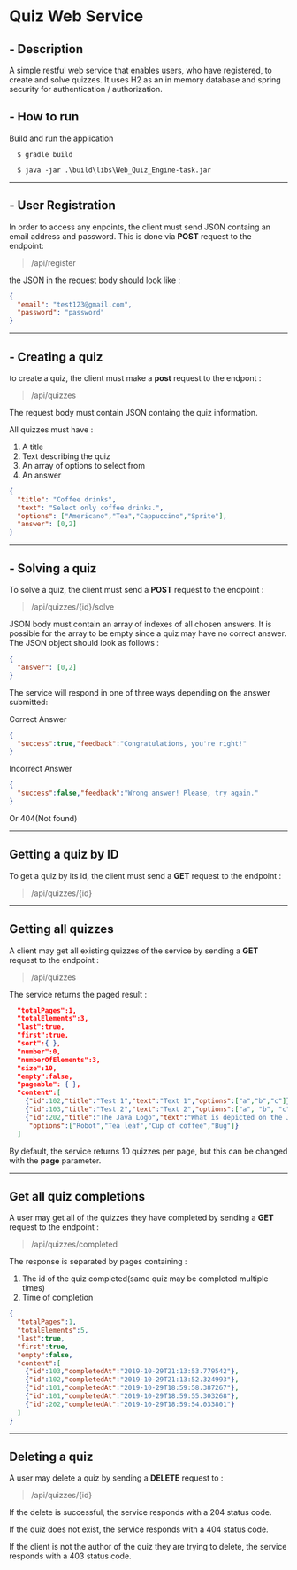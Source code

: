 # **Quiz Web Service**
## - Description
  A simple restful web service that enables users, who have registered, to create and solve quizzes. It uses H2 as an in memory database and spring security for authentication / authorization.

## - How to run
  Build and run the application

```shell
  $ gradle build
```
```shell
  $ java -jar .\build\libs\Web_Quiz_Engine-task.jar
```
***
## - User Registration
In order to access any enpoints, the client must send JSON containg an email address and password. This is done via **POST** request to the endpoint: 

> /api/register

the JSON in the request body should look like :
```json
{
  "email": "test123@gmail.com",
  "password": "password"
}
```
---
## - Creating a quiz
to create a quiz, the client must make a **post** request to the endpont : 
> /api/quizzes

The request body must contain JSON containg the quiz information.

All quizzes must have :
1. A title
2. Text describing the quiz
3. An array of options to select from
4. An answer

```json
{
  "title": "Coffee drinks",
  "text": "Select only coffee drinks.",
  "options": ["Americano","Tea","Cappuccino","Sprite"],
  "answer": [0,2]
}
```
---
## - Solving a quiz
To solve a quiz, the client must send a **POST** request to the endpoint : 
> /api/quizzes/{id}/solve

JSON body must contain an array of indexes of all chosen answers. It is possible for the array to be empty since a quiz may have no correct answer. The JSON object should look as follows : 
```json
{
  "answer": [0,2]
}
```
The service will respond in one of three ways depending on the answer submitted:

Correct Answer
```json
{
  "success":true,"feedback":"Congratulations, you're right!"
}
```
Incorrect Answer
```json
{
  "success":false,"feedback":"Wrong answer! Please, try again."
}
```
Or 404(Not found)

---
## Getting a quiz by ID
To get a quiz by its id, the client must send a **GET** request to the endpoint : 
> /api/quizzes/{id}
---

## Getting all quizzes

A client may get all existing quizzes of the service by sending a **GET** request to the endpoint : 
> /api/quizzes

The service returns the paged result : 

```json
  "totalPages":1,
  "totalElements":3,
  "last":true,
  "first":true,
  "sort":{ },
  "number":0,
  "numberOfElements":3,
  "size":10,
  "empty":false,
  "pageable": { },
  "content":[
    {"id":102,"title":"Test 1","text":"Text 1","options":["a","b","c"]},
    {"id":103,"title":"Test 2","text":"Text 2","options":["a", "b", "c", "d"]},
    {"id":202,"title":"The Java Logo","text":"What is depicted on the Java logo?",
     "options":["Robot","Tea leaf","Cup of coffee","Bug"]}
  ]
```
By default, the service returns 10 quizzes per page, but this can be changed with the **page** parameter.

---

## Get all quiz completions
A user may get all of the quizzes they have completed by sending a **GET** request to the endpoint : 
> /api/quizzes/completed

The response is separated by pages containing :
1. The id of the quiz completed(same quiz may be completed multiple times)
2. Time of completion
```json
{
  "totalPages":1,
  "totalElements":5,
  "last":true,
  "first":true,
  "empty":false,
  "content":[
    {"id":103,"completedAt":"2019-10-29T21:13:53.779542"},
    {"id":102,"completedAt":"2019-10-29T21:13:52.324993"},
    {"id":101,"completedAt":"2019-10-29T18:59:58.387267"},
    {"id":101,"completedAt":"2019-10-29T18:59:55.303268"},
    {"id":202,"completedAt":"2019-10-29T18:59:54.033801"}
  ]
}
```
---

## Deleting a quiz
A user may delete a quiz by sending a **DELETE** request to :
> /api/quizzes/{id}

If the delete is successful, the service responds with a 204 status code.

If the quiz does not exist, the service responds with a 404 status code.

If the client is not the author of the quiz they are trying to delete, the service responds with a 403 status code.